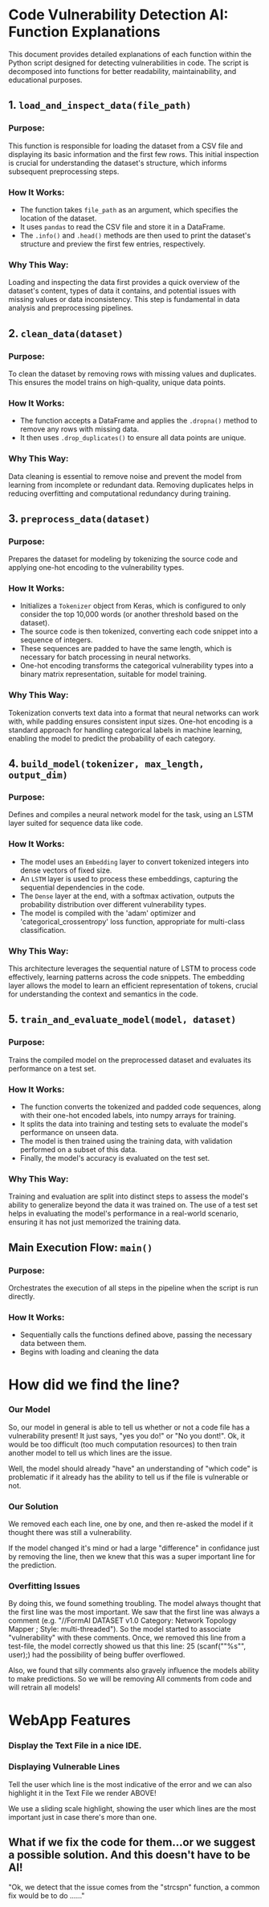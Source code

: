 # Code Vulnerability Detection AI: Function Explanations

This document provides detailed explanations of each function within the Python script designed for detecting vulnerabilities in code. The script is decomposed into functions for better readability, maintainability, and educational purposes.

## 1. `load_and_inspect_data(file_path)`

### Purpose:
This function is responsible for loading the dataset from a CSV file and displaying its basic information and the first few rows. This initial inspection is crucial for understanding the dataset's structure, which informs subsequent preprocessing steps.

### How It Works:
- The function takes `file_path` as an argument, which specifies the location of the dataset.
- It uses `pandas` to read the CSV file and store it in a DataFrame.
- The `.info()` and `.head()` methods are then used to print the dataset's structure and preview the first few entries, respectively.

### Why This Way:
Loading and inspecting the data first provides a quick overview of the dataset's content, types of data it contains, and potential issues with missing values or data inconsistency. This step is fundamental in data analysis and preprocessing pipelines.

## 2. `clean_data(dataset)`

### Purpose:
To clean the dataset by removing rows with missing values and duplicates. This ensures the model trains on high-quality, unique data points.

### How It Works:
- The function accepts a DataFrame and applies the `.dropna()` method to remove any rows with missing data.
- It then uses `.drop_duplicates()` to ensure all data points are unique.

### Why This Way:
Data cleaning is essential to remove noise and prevent the model from learning from incomplete or redundant data. Removing duplicates helps in reducing overfitting and computational redundancy during training.

## 3. `preprocess_data(dataset)`

### Purpose:
Prepares the dataset for modeling by tokenizing the source code and applying one-hot encoding to the vulnerability types.

### How It Works:
- Initializes a `Tokenizer` object from Keras, which is configured to only consider the top 10,000 words (or another threshold based on the dataset).
- The source code is then tokenized, converting each code snippet into a sequence of integers.
- These sequences are padded to have the same length, which is necessary for batch processing in neural networks.
- One-hot encoding transforms the categorical vulnerability types into a binary matrix representation, suitable for model training.

### Why This Way:
Tokenization converts text data into a format that neural networks can work with, while padding ensures consistent input sizes. One-hot encoding is a standard approach for handling categorical labels in machine learning, enabling the model to predict the probability of each category.

## 4. `build_model(tokenizer, max_length, output_dim)`

### Purpose:
Defines and compiles a neural network model for the task, using an LSTM layer suited for sequence data like code.

### How It Works:
- The model uses an `Embedding` layer to convert tokenized integers into dense vectors of fixed size.
- An `LSTM` layer is used to process these embeddings, capturing the sequential dependencies in the code.
- The `Dense` layer at the end, with a softmax activation, outputs the probability distribution over different vulnerability types.
- The model is compiled with the 'adam' optimizer and 'categorical_crossentropy' loss function, appropriate for multi-class classification.

### Why This Way:
This architecture leverages the sequential nature of LSTM to process code effectively, learning patterns across the code snippets. The embedding layer allows the model to learn an efficient representation of tokens, crucial for understanding the context and semantics in the code.

## 5. `train_and_evaluate_model(model, dataset)`

### Purpose:
Trains the compiled model on the preprocessed dataset and evaluates its performance on a test set.

### How It Works:
- The function converts the tokenized and padded code sequences, along with their one-hot encoded labels, into numpy arrays for training.
- It splits the data into training and testing sets to evaluate the model's performance on unseen data.
- The model is then trained using the training data, with validation performed on a subset of this data.
- Finally, the model's accuracy is evaluated on the test set.

### Why This Way:
Training and evaluation are split into distinct steps to assess the model's ability to generalize beyond the data it was trained on. The use of a test set helps in evaluating the model's performance in a real-world scenario, ensuring it has not just memorized the training data.

## Main Execution Flow: `main()`

### Purpose:
Orchestrates the execution of all steps in the pipeline when the script is run directly.

### How It Works:
- Sequentially calls the functions defined above, passing the necessary data between them.
- Begins with loading and cleaning the data






# How did we find the line? 

### Our Model

So, our model in general is able to tell us whether or not a code file has a vulnerability present! It just says, "yes you do!" or "No you dont!". Ok, it would be too difficult (too much computation resources) to then train another model to tell us which lines are the issue. 


Well, the model should already "have" an understanding of "which code" is problematic if it already has the ability to tell us if the file is vulnerable or not. 


### Our Solution
We removed each each line, one by one, and then re-asked the model if it thought there was still a vulnerability. 

If the model changed it's mind or had a large "difference" in confidance just by removing the line, then we knew that this was a super important line for the prediction. 

### Overfitting Issues

By doing this, we found something troubling. The model always thought that the first line was the most important. We saw that the first line was always a comment (e.g. "//FormAI DATASET v1.0 Category: Network Topology Mapper ; Style: multi-threaded"). So the model started to associate "vulnerability" with these comments. Once, we removed this line from a test-file, the model correctly showed us that this line: 25 (scanf(""%s"", user);) had the possibility of being buffer overflowed. 

Also, we found that silly comments also gravely influence the models ability to make predictions. So we will be removing All comments from code and will retrain all models!

# WebApp Features 

### Display the Text File in a nice IDE. 

### Displaying Vulnerable Lines

Tell the user which line is the most indicative of the error and we can also highlight it in the Text File we render ABOVE! 

We use a sliding scale highlight, showing the user which lines are the most important just in case there's more than one. 

## What if we fix the code for them...or we suggest a possible solution. And this doesn't have to be AI!

"Ok, we detect that the issue comes from the "strcspn" function, a common fix would be to do ......" 












